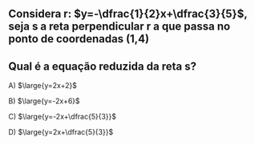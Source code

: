 ## Considera r: $y=-\dfrac{1}{2}x+\dfrac{3}{5}$, seja s a reta perpendicular r a que passa no ponto de coordenadas (1,4)
## Qual é a equação reduzida da reta s?

A) $\large{y=2x+2}$

B) $\large{y=-2x+6}$

C) $\large{y=-2x+\dfrac{5}{3}}$

D) $\large{y=2x+\dfrac{5}{3}}$

